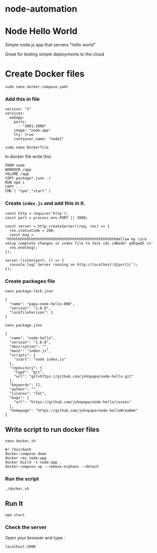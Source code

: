 # node-automation
# Node Hello World

Simple node.js app that servers "hello world"

Great for testing simple deployments to the cloud
# Create Docker files
```
sudo nano docker-compose.yaml
```
### Add this in file 
```
version: "2"
services:
  webapp:
    ports:
      - "3001:3000"
    image: "node:app"
    tty: true
    container_name: "node1"
```
```
sudo nano Dockerfile
```
In docker file write this:
```
FROM node
WORKDIR /app
VOLUME /app
COPY package*.json ./
RUN npm i
COPY . . 
CMD [ "npm","start" ]
```
### Create `index.js` and add this in it.
```
const http = require('http');
const port = process.env.PORT || 3000;

const server = http.createServer((req, res) => {
  res.statusCode = 200;
  const msg = 'hhhhhhhhhhhhhhhhhhhhhhhhhhhhhhhhhhhhhhhhhhhhhhhhhhHellow my cicd setup complete changes in index file to test cdi cdNode! qdhqwdh \n'
  res.end(msg);
});

server.listen(port, () => {
  console.log(`Server running on http://localhost:${port}/`);
});
```
###  Create packages file 
```
nano package-lock.json
```
```
{
  "name": "papa-node-hello-000",
  "version": "1.0.0",
  "lockfileVersion": 1
}
```
```
nano package.json
```
```
{
  "name": "node-hello",
  "version": "1.0.0",
  "description": "",
  "main": "index.js",
  "scripts": {
    "start": "node index.js"
  },
  "repository": {
    "type": "git",
    "url": "git+https://github.com/johnpapa/node-hello.git"
  },
  "keywords": [],
  "author": "",
  "license": "ISC",
  "bugs": {
    "url": "https://github.com/johnpapa/node-hello/issues"
  },
  "homepage": "https://github.com/johnpapa/node-hello#readme"
}
```

## Write script to run docker files
```
nano docker.sh
```
```
#! /bin/bash
docker-compose down 
docker rmi node:app
docker build -t node:app .
docker-compose up --remove-orphans --detach
```
### Run the script
```
./docker.sh
```

## Run It

`npm start`

### Check the server 
Open your browser and type :
```
localhost:3000
```

